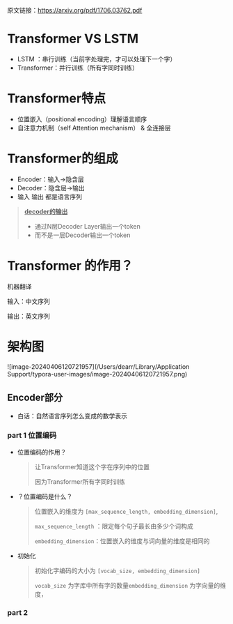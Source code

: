 原文链接：https://arxiv.org/pdf/1706.03762.pdf

# Transformer VS LSTM

- LSTM ：串行训练（当前字处理完，才可以处理下一个字）
- Transformer：并行训练（所有字同时训练）

# Transformer特点

- 位置嵌入（positional encoding）理解语言顺序
- 自注意力机制（self Attention mechanism） & 全连接层

#  Transformer的组成

- Encoder：输入→隐含层
- Decoder：隐含层→输出
- 输入 输出 都是语言序列

>**<u>decoder的输出</u>**
>
>- 通过N层Decoder Layer输出一个token
>- 而不是一层Decoder输出一个token

# Transformer 的作用？

机器翻译

输入：中文序列

输出：英文序列

# 架构图

![image-20240406120721957](/Users/dearr/Library/Application Support/typora-user-images/image-20240406120721957.png)

## Encoder部分

- 白话：自然语言序列怎么变成的数学表示

### **part 1 位置编码**

- 位置编码的作用？

  > 让Transformer知道这个字在序列中的位置
  >
  > 因为Transformer所有字同时训练

- ？位置编码是什么？

  > 位置嵌入的维度为 `[max_sequence_length, embedding_dimension]`, 
  >
  >  `max_sequence_length` ：限定每个句子最长由多少个词构成
  >
  >  `embedding_dimension`：位置嵌入的维度与词向量的维度是相同的

- 初始化

  > 初始化字编码的大小为 `[vocab_size, embedding_dimension]`
  >
  > `vocab_size` 为字库中所有字的数量`embedding_dimension` 为字向量的维度，

### part 2



